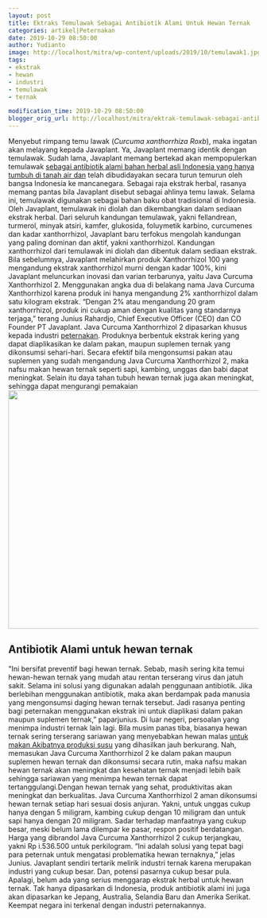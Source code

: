 ```yaml
---
layout: post
title: Ektraks Temulawak Sebagai Antibiotik Alami Untuk Hewan Ternak
categories: artikel|Peternakan
date: 2019-10-29 08:50:00
author: Yudianto
image: http://localhost/mitra/wp-content/uploads/2019/10/temulawak1.jpg
tags:
- ekstrak
- hewan
- industri
- temulawak
- ternak

modification_time: 2019-10-29 08:50:00
blogger_orig_url: http://localhost/mitra/ektrak-temulawak-sebagai-antibiotik.html
---
```


Menyebut rimpang temu lawak (<em>Curcuma xanthorrhiza Roxb</em>), maka ingatan akan melayang kepada Javaplant. Ya, Javaplant memang identik dengan temulawak. Sudah lama, Javaplant memang bertekad akan mempopulerkan temulawak <a class="" style="width: auto !important;" href="http://127.0.0.1/mitra/air-rebusan-daun-saga-obat-hepatitis.html" data-wpil-post-to-id="">sebagai antibiotik alami bahan herbal asli Indonesia yang hanya tumbuh di tanah air dan</a> telah dibudidayakan secara turun temurun oleh bangsa Indonesia ke mancanegara.
Sebagai raja ekstrak herbal, rasanya memang pantas bila Javaplant disebut sebagai ahlinya temu lawak. Selama ini, temulawak digunakan sebagai bahan baku obat tradisional di Indonesia.
Oleh Javaplant, temulawak ini diolah dan dikembangkan dalam sediaan ekstrak herbal. Dari seluruh kandungan temulawak, yakni fellandrean, turmerol, minyak atsiri, kamfer, glukosida, foluymetik karbino, curcumenes dan kadar xanthorrhizol, Javaplant baru terfokus mengolah kandungan yang paling dominan dan aktif, yakni xanthorrhizol. Kandungan xanthorrhizol dari temulawak ini diolah dan dibentuk dalam sediaan ekstrak.
Bila sebelumnya, Javaplant melahirkan produk Xanthorrhizol 100 yang mengandung ekstrak xanthorrhizol murni dengan kadar 100%, kini Javaplant meluncurkan inovasi dan varian terbarunya, yaitu Java Curcuma Xanthorrhizol 2.
Menggunakan angka dua di belakang nama Java Curcuma Xanthorrhizol karena produk ini hanya mengandung 2% xanthorrhizol dalam satu kilogram ekstrak. “Dengan 2% atau mengandung 20 gram xanthorrhizol, produk ini cukup aman dengan kualitas yang standarnya terjaga,” terang Junius Rahardjo, Chief Executive Officer (CEO) dan CO Founder PT Javaplant.
Java Curcuma Xanthorrhizol 2 dipasarkan khusus kepada industri <a class="wpil_keyword_link " title="peternakan" href="http://127.0.0.1/mitra/peternakan" data-wpil-keyword-link="linked">peternakan</a>. Produknya berbentuk ekstrak kering yang dapat diaplikasikan ke dalam pakan, maupun suplemen ternak yang dikonsumsi sehari-hari. Secara efektif bila mengonsumsi pakan atau suplemen yang sudah mengandung Java Curcuma Xanthorrhizol 2, maka nafsu makan hewan ternak seperti sapi, kambing, unggas dan babi dapat meningkat. Selain itu daya tahan tubuh hewan ternak juga akan meningkat, sehingga dapat mengurangi pemakaian
<a href="http://127.0.0.1/mitra/wp-content/uploads/2019/10/temulawak-2_639x480.jpg"><img class="aligncenter wp-image-16081 size-full" src="http://127.0.0.1/mitra/wp-content/uploads/2019/10/temulawak-2_639x480.jpg" alt="" width="639" height="480" /></a>
<h2>Antibiotik Alami untuk hewan ternak</h2>
"Ini bersifat preventif bagi hewan ternak. Sebab, masih sering kita temui hewan-hewan ternak yang mudah atau rentan terserang virus dan jatuh sakit. Selama ini solusi yang digunakan adalah penggunaan antibiotik.
Jika berlebihan menggunakan antibiotik, maka akan berdampak pada manusia yang mengonsumsi daging hewan ternak tersebut. Jadi rasanya penting bagi peternakan menggunakan ekstrak ini untuk diaplikasi dalam pakan maupun suplemen ternak,” paparjunius.
Di luar negeri, persoalan yang menimpa industri ternak lain lagi. Bila musim panas tiba, biasanya hewan ternak sering terserang sariawan yang menyebabkan hewan malas <a class="" style="width: auto !important;" href="http://127.0.0.1/mitra/manfaat-susu-kambing-etawa.html" id="">untuk makan Akibatnya produksi susu</a> yang dihasilkan jauh berkurang.
Nah, memasukan Java Curcuma Xanthorrhizol 2 ke dalam pakan maupun suplemen hewan ternak dan dikonsumsi secara rutin, maka nafsu makan hewan ternak akan meningkat dan kesehatan ternak menjadi lebih baik sehingga sariawan yang menimpa hewan ternak dapat tertanggulangi.Dengan hewan ternak yang sehat, produktivitas akan meningkat dan berkualitas.
Java Curcuma Xanthorrhizol 2 aman dikonsumsi hewan ternak setiap hari sesuai dosis anjuran. Yakni, untuk unggas cukup hanya dengan 5 miligram, kambing cukup dengan 10 miligram dan untuk sapi hanya dengan 20 miligram.
Sadar terhadap manfaatnya yang cukup besar, meski belum lama dilempar ke pasar, respon positif berdatangan. Harga yang dibrandol Java Curcuma Xanthorrhizol 2 cukup terjangkau, yakni Rp i.536.500 untuk perkilogram. “Ini adalah solusi yang tepat bagi para peternak untuk mengatasi problematika hewan ternaknya,” jelas Junius.
Javaplant sendiri tertarik melirik industri ternak karena merupakan industri yang cukup besar. Dan, potensi pasarnya cukup besar pula. Apalagi, belum ada yang serius menggarap ekstrak herbal untuk hewan ternak. Tak hanya dipasarkan di Indonesia, produk antibiotik alami ini juga akan dipasarkan ke Jepang, Australia, Selandia Baru dan Amerika Serikat. Keempat negara ini terkenal dengan industri peternakannya.
